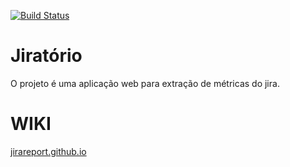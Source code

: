 [![Build Status](https://travis-ci.org/jirareport/jirareport.svg?branch=master)](https://travis-ci.org/LeonardoFerreiraa/jirareport)

# Jiratório

O projeto é uma aplicação web para extração de métricas do jira.

# WIKI

[jirareport.github.io](https://jirareport.github.io/)
